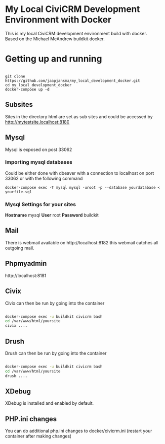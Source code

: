 # My Local CiviCRM Development Environment with Docker

This is my local CiviCRM development environment build with docker.
Based on the Michael McAndrew buildkit docker.

# Getting up and running 

```

git clone https://github.com/jaapjansma/my_local_development_docker.git
cd my_local_development_docker
docker-compose up -d

```

## Subsites

Sites in the directory html are set as sub sites and could be accessed by http://mytestsite.localhost:8180

## Mysql

Mysql is exposed on post 33062

### Importing mysql databases

Could be either done with dbeaver with a connection to localhost on port 33062
or with the following command

```
docker-compose exec -T mysql mysql -uroot -p --database yourdatabase < yourfile.sql
```

### Mysql Settings for your sites

**Hostname** mysql
**User** root
**Password** buildkit

## Mail

There is webmail available on http://localhost:8182 this webmail catches all outgoing mail.

## Phpmyadmin

http://localhost:8181

## Civix

Civix can then be run by going into the container

```bash

docker-compose exec -u buildkit civicrm bash
cd /var/www/html/yoursite
civix ....

```

## Drush

Drush can then be run by going into the container

```bash

docker-compose exec -u buildkit civicrm bash
cd /var/www/html/yoursite
drush ....

```

## XDebug

XDebug is installed and enabled by default.

## PHP.ini changes

You can do additional php.ini changes to docker/civicrm.ini (restart your container after making changes)
